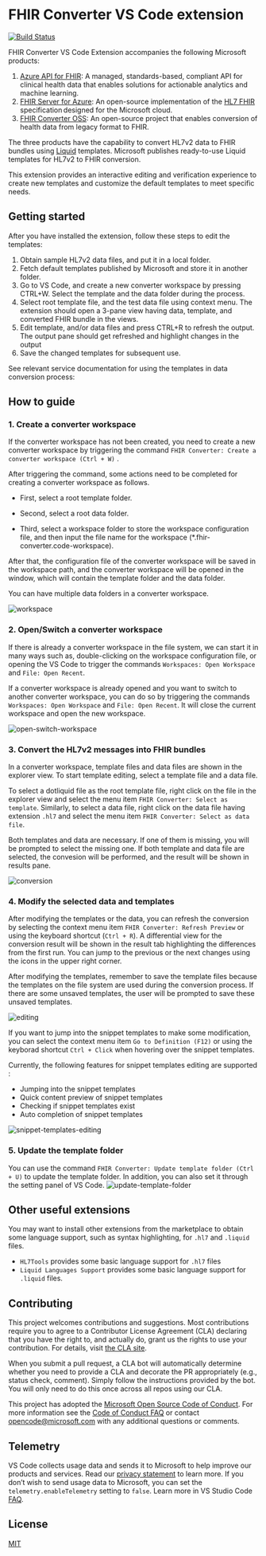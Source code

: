 # FHIR Converter VS Code extension

[![Build Status](https://microsofthealth.visualstudio.com/Health/_apis/build/status/Resolute/Converter/microsoft.vscode-azurehealthcareapis-tools?branchName=personal%2Fyankhuan%2Fconverter-vsc-extension)](https://microsofthealth.visualstudio.com/Health/_build/latest?definitionId=531&branchName=personal%2Fyankhuan%2Fconverter-vsc-extension)

FHIR Converter VS Code Extension accompanies the following Microsoft products:
1. [Azure API for FHIR](https://azure.microsoft.com/en-us/services/azure-api-for-fhir/):  A managed, standards-based, compliant API for clinical health data that enables solutions for actionable analytics and machine learning. 
1. [FHIR Server for Azure](https://github.com/microsoft/fhir-server): An open-source implementation of the [HL7 FHIR](https://www.hl7.org/fhir/) specification designed for the Microsoft cloud.
1. [FHIR Converter OSS](https://github.com/microsoft/FHIR-Converter): An open-source project that enables  conversion of health data from legacy format to FHIR. 
 
The three products have the capability to convert HL7v2 data to FHIR bundles using [Liquid](https://shopify.github.io/liquid/) templates. Microsoft publishes ready-to-use Liquid templates for HL7v2 to FHIR conversion.

This extension provides an interactive editing and verification experience to create new templates and customize the default templates to meet specific needs.

## Getting started

After you have installed the extension, follow these steps to edit the templates:

1. Obtain sample HL7v2 data files, and put it in a local folder.
1. Fetch default templates published by Microsoft and store it in another folder.
1. Go to VS Code, and create a new converter workspace by pressing CTRL+W. Select the template and the data folder during the process.
1. Select root template file, and the test data file using context menu. The extension should open a 3-pane view having data, template, and converted FHIR bundle in the views.
1. Edit template, and/or data files and press CTRL+R to refresh the output. The output pane should get refreshed and highlight changes in the output
1. Save the changed templates for subsequent use.

See relevant service documentation for using the templates in data conversion process:


## How to guide

### 1. Create a converter workspace

If the converter workspace has not been created, you need to create a new converter workspace by triggering the command `FHIR Converter: Create a converter workspace (Ctrl + W)` .

After triggering the command, some actions need to be completed for creating a converter workspace as follows.

- First, select a root template folder.

- Second, select a root data folder.
  
- Third, select a workspace folder to store the workspace configuration file, and then input the file name for the workspace (*.fhir-converter.code-workspace).

After that, the configuration file of the converter workspace will be saved in the workspace path, and the converter workspace will be opened in the window, which will contain the template folder and the data folder. 

You can have multiple data folders in a converter workspace.
  
![workspace](assets/workspace.gif)

### 2. Open/Switch a converter workspace

If there is already a converter workspace in the file system, we can start it in many ways such as, double-clicking on the workspace configuration file, or opening the VS Code to trigger the commands `Workspaces: Open Workspace` and `File: Open Recent`.

If a converter workspace is already opened and you want to switch to another converter workspace, you can do so by triggering the commands `Workspaces: Open Workspace` and `File: Open Recent`. It will close the current workspace and open the new workspace.

![open-switch-workspace](assets/open-switch-workspace.gif)

### 3. Convert the HL7v2 messages into FHIR bundles

In a converter workspace, template files and data files are shown in the explorer view. To start template editing, select a template file and a data file.

To select a dotliquid file as the root template file, right click on the file in the explorer view and select the menu item `FHIR Converter: Select as template`. Similarly, to select a data file, right click on the data file having extension `.hl7` and select the menu item `FHIR Converter: Select as data file`.

Both templates and data are necessary. If one of them is missing, you will be prompted to select the missing one. If both template and data file are selected, the convesion will be performed, and the result will be shown in results pane.

![conversion](assets/conversion.gif)

### 4. Modify the selected data and templates

After modifying the templates or the data, you can refresh the conversion by selecting the context menu item `FHIR Converter: Refresh Preview` or using the keyboard shortcut (`Ctrl + R`). A differential view for the conversion result will be shown in the result tab highlighting the differences from the first run. You can jump to the previous or the next changes using the icons in the upper right corner.

After modifying the templates, remember to save the template files because the templates on the file system are used during the conversion process. If there are some unsaved templates, the user will be prompted to save these unsaved templates.

![editing](assets/editing.gif)

If you want to jump into the snippet templates to make some modification, you can select the context menu item `Go to Definition (F12)`  or using the keyborad shortcut `Ctrl + Click` when hovering over the snippet templates.

Currently, the following features for snippet templates editing are supported :

- Jumping into the snippet templates
- Quick content preview of snippet templates
- Checking if snippet templates exist
- Auto completion of snippet templates

![snippet-templates-editing](assets/snippet-templates-editing.gif)

### 5. Update the template folder

You can use the command `FHIR Converter: Update template folder (Ctrl + U)` to update the template folder. In addition, you can also set it through the setting panel of VS Code.
![update-template-folder](assets/update-template-folder.gif)

## Other useful extensions

You may want to install other extensions from the marketplace to obtain some language support, such as syntax highlighting, for `.hl7` and `.liquid` files.

- `HL7Tools` provides some basic language support for `.hl7` files
- `Liquid Languages Support` provides some basic language support for `.liquid` files.

## Contributing

This project welcomes contributions and suggestions.  Most contributions require you to agree to a Contributor License Agreement (CLA) declaring that you have the right to, and actually do, grant us the rights to use your contribution. For details, visit [the CLA site](https://cla.opensource.microsoft.com).

When you submit a pull request, a CLA bot will automatically determine whether you need to provide a CLA and decorate the PR appropriately (e.g., status check, comment). Simply follow the instructions provided by the bot. You will only need to do this once across all repos using our CLA.

This project has adopted the [Microsoft Open Source Code of Conduct](https://opensource.microsoft.com/codeofconduct/). For more information see the [Code of Conduct FAQ](https://opensource.microsoft.com/codeofconduct/faq/) or contact [opencode@microsoft.com](mailto:opencode@microsoft.com) with any additional questions or comments.

## Telemetry

VS Code collects usage data and sends it to Microsoft to help improve our products and services. Read our [privacy statement](https://go.microsoft.com/fwlink/?LinkId=521839) to learn more. If you don’t wish to send usage data to Microsoft, you can set the `telemetry.enableTelemetry` setting to `false`. Learn more in VS Studio Code [FAQ](https://go.microsoft.com/fwlink/?linkid=870136).

## License

[MIT](LICENSE)
